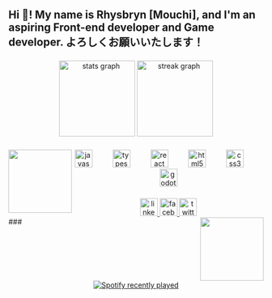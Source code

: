 <h2 align="left">Hi 👋! My name is Rhysbryn [Mouchi], and I'm an aspiring Front-end developer and Game developer.  よろしくお願いいたします！</h2>

###

<div align="center">
  <img src="https://github-readme-stats.vercel.app/api?username=Mouchii&hide_title=false&hide_rank=false&show_icons=true&include_all_commits=true&count_private=true&disable_animations=false&theme=dracula&locale=en&hide_border=false" height="150" alt="stats graph"  />
  <img src="https://streak-stats.demolab.com?user=Mouchii&locale=en&mode=daily&theme=dracula&hide_border=false&border_radius=5" height="150" alt="streak graph"  />
</div>

###

<img align="left" height="125" src="https://pbs.twimg.com/profile_images/1842163563248640000/VJpt-jwm_400x400.jpg"  />

###

<div align="center">
  <img src="https://cdn.jsdelivr.net/gh/devicons/devicon/icons/javascript/javascript-original.svg" height="35" alt="javascript logo"  />
  <img width="32" />
  <img src="https://cdn.jsdelivr.net/gh/devicons/devicon/icons/typescript/typescript-original.svg" height="35" alt="typescript logo"  />
  <img width="32" />
  <img src="https://cdn.jsdelivr.net/gh/devicons/devicon/icons/react/react-original.svg" height="35" alt="react logo"  />
  <img width="32" />
  <img src="https://cdn.jsdelivr.net/gh/devicons/devicon/icons/html5/html5-original.svg" height="35" alt="html5 logo"  />
  <img width="32" />
  <img src="https://cdn.jsdelivr.net/gh/devicons/devicon/icons/css3/css3-original.svg" height="35" alt="css3 logo"  />
  <img width="32" />
  <img src="https://cdn.jsdelivr.net/gh/devicons/devicon/icons/godot/godot-original.svg" height="35" alt="godot logo"  />
</div>

###

<div align="center">
  <a href="https://www.linkedin.com/in/rhysbryn-cabural-b4a552325/" target="_blank">
    <img src="https://img.shields.io/static/v1?message=LinkedIn&logo=linkedin&label=&color=0077B5&logoColor=white&labelColor=&style=for-the-badge" height="35" alt="linkedin logo"  />
  </a>
  <a href="https://www.facebook.com/Rhysbryn" target="_blank">
    <img src="https://img.shields.io/static/v1?message=Facebook&logo=facebook&label=&color=1877F2&logoColor=white&labelColor=&style=for-the-badge" height="35" alt="facebook logo"  />
  </a>
  <a href="https://x.com/Rheezbrine" target="_blank">
    <img src="https://img.shields.io/static/v1?message=Twitter&logo=twitter&label=&color=1DA1F2&logoColor=white&labelColor=&style=for-the-badge" height="35" alt="twitter logo"  />
  </a>
</div>

<img align="right" height="125" src="https://pbs.twimg.com/profile_images/1842163563248640000/VJpt-jwm_400x400.jpg"  />
###

<br clear="both">

<div align="center">
  <a href="https://open.spotify.com/user/21xmdczfztkdmbnsntchdieiy">
    <img src="https://spotify-recently-played-readme.vercel.app/api?user=21xmdczfztkdmbnsntchdieiy&count=5&unique=true" alt="Spotify recently played"  />
  </a>
</div>

###